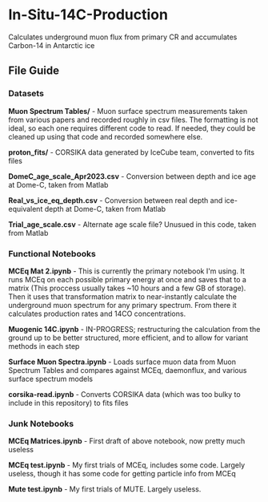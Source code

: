 # In-Situ-14C-Production
Calculates underground muon flux from primary CR and accumulates Carbon-14 in Antarctic ice

## File Guide

### Datasets

**Muon Spectrum Tables/** - Muon surface spectrum measurements taken from various papers and recorded roughly in csv files.  The formatting is not ideal, so each one requires different code to read.  If needed, they could be cleaned up using that code and recorded somewhere else.

**proton_fits/** - CORSIKA data generated by IceCube team, converted to fits files

**DomeC_age_scale_Apr2023.csv** - Conversion between depth and ice age at Dome-C, taken from Matlab

**Real_vs_ice_eq_depth.csv** - Conversion between real depth and ice-equivalent depth at Dome-C, taken from Matlab

**Trial_age_scale.csv** - Alternate age scale file?  Unusued in this code, taken from Matlab

### Functional Notebooks

**MCEq Mat 2.ipynb** - This is currently the primary notebook I'm using.  It runs MCEq on each possible primary energy at once and saves that to a matrix (This proccess usually takes ~10 hours and a few GB of storage).  Then it uses that transformation matrix to near-instantly calculate the underground muon spectrum for any primary spectrum.  From there it calculates production rates and 14CO concentrations.

**Muogenic 14C.ipynb** - IN-PROGRESS; restructuring the calculation from the ground up to be better structured, more efficient, and to allow for variant methods in each step

**Surface Muon Spectra.ipynb** - Loads surface muon data from Muon Spectrum Tables and compares against MCEq, daemonflux, and various surface spectrum models

**corsika-read.ipynb** - Converts CORSIKA data (which was too bulky to include in this repository) to fits files

### Junk Notebooks

**MCEq Matrices.ipynb** - First draft of above notebook, now pretty much useless

**MCEq test.ipynb** - My first trials of MCEq, includes some code.  Largely useless, though it has some code for getting particle info from MCEq

**Mute test.ipynb** - My first trials of MUTE.  Largely useless.
